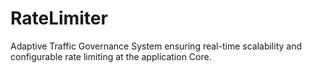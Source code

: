 # RateLimiter
Adaptive Traffic Governance System ensuring real-time scalability and configurable rate limiting at the application Core.
